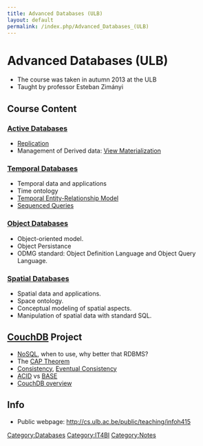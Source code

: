 ```yaml
---
title: Advanced Databases (ULB)
layout: default
permalink: /index.php/Advanced_Databases_(ULB)
---
```


# Advanced Databases (ULB)

- The course was taken in autumn 2013 at the ULB
- Taught by professor Esteban Zimányi


## Course Content
### [Active Databases](Active_Databases)
- [Replication](Replication)
- Management of Derived data: [View Materialization](View_Materialization)


### [Temporal Databases](Temporal_Databases)
- Temporal data and applications
- Time ontology
- [Temporal Entity-Relationship Model](Temporal_Entity-Relationship_Model)
- [Sequenced Queries](Sequenced_Queries)


### [Object Databases](Object_Databases)
- Object-oriented model. 
- Object Persistance
- ODMG standard: Object Definition Language and Object Query Language.


### [Spatial Databases](Spatial_Databases)
- Spatial data and applications. 
- Space ontology. 
- Conceptual modeling of spatial aspects. 
- Manipulation of spatial data with standard SQL.


## [CouchDB](CouchDB) Project
- [NoSQL](NoSQL), when to use, why better that RDBMS?
- The [CAP Theorem](CAP_Theorem)
- [Consistency](Consistency), [Eventual Consistency](Eventual_Consistency)
- [ACID](ACID) vs [BASE](BASE)
- [CouchDB overview](CouchDB)


## Info
- Public webpage: http://cs.ulb.ac.be/public/teaching/infoh415


[Category:Databases](Category_Databases)
[Category:IT4BI](Category_IT4BI)
[Category:Notes](Category_Notes)